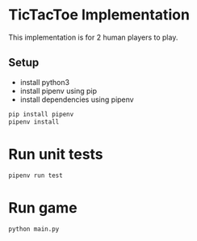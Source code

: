 # TicTacToe Implementation

This implementation is for 2 human players to play.

## Setup

- install python3
- install pipenv using pip
- install dependencies using pipenv

```bash
pip install pipenv
pipenv install
```
# Run unit tests

`pipenv run test`

# Run game

`python main.py`